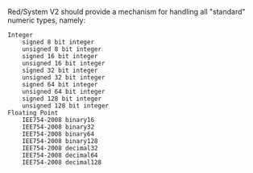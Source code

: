 Red/System V2 should provide a mechanism for handling all "standard" numeric types, namely:

	Integer
		signed 8 bit integer
		unsigned 8 bit integer							
		signed 16 bit integer
		unsigned 16 bit integer							
		signed 32 bit integer
		unsigned 32 bit integer							
		signed 64 bit integer
		unsigned 64 bit integer							
		signed 128 bit integer
		unsigned 128 bit integer							
	Floating Point
		IEE754-2008 binary16
		IEE754-2008 binary32
		IEE754-2008 binary64
		IEE754-2008 binary128
		IEE754-2008 decimal32
		IEE754-2008 decimal64
		IEE754-2008 decimal128		